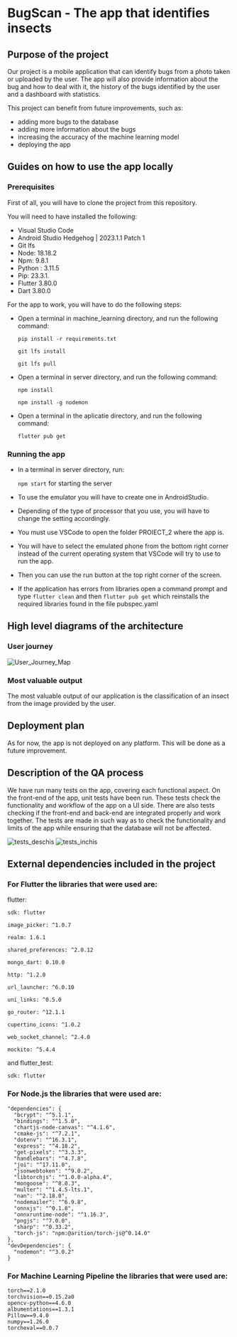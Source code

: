 
# BugScan - The app that identifies insects

## Purpose of the project

Our project is a mobile application that can identify bugs from a photo taken or uploaded by the user. The app will also provide information about the bug and how to deal with it, the history of the bugs identified by the user and a dashboard with statistics. 

This project can benefit from future improvements, such as:
- adding more bugs to the database
- adding more information about the bugs
- increasing the accuracy of the machine learning model
- deploying the app 


## Guides on how to use the app locally

### Prerequisites
First of all, you will have to clone the project from this repository. 

You will need to have installed the following:
- Visual Studio Code
- Android Studio Hedgehog | 2023.1.1 Patch 1
- Git lfs
- Node: 18.18.2
- Npm: 9.8.1
- Python : 3.11.5
- Pip: 23.3.1.
- Flutter 3.80.0
- Dart 3.80.0

For the app to work, you will have to do the following steps:
- Open a terminal in machine_learning directory, and run the following command: 

    `pip install -r requirements.txt`

    `git lfs install`

    `git lfs pull`

- Open a terminal in server directory, and run the following command: 

    `npm install`

    `npm install -g nodemon`

- Open a terminal in the aplicatie directory, and run the following command:
  
    `flutter pub get`


### Running the app
- In a terminal in server directory, run: 

    `npm start` for starting the server






- To use the emulator you will have to create one in AndroidStudio.
- Depending of the type of processor that you use, you will have to change the setting accordingly.

- You must use VSCode to open the folder PROIECT_2 where the app is.

- You will have to select the emulated phone from the bottom right corner instead of the current operating system that VSCode will try to use to run the app.

- Then you can use the run button at the top right corner of the screen.

- If the application has errors from libraries open a command prompt and type `flutter clean` and then `flutter pub get` which reinstalls the required libraries found in the file pubspec.yaml



## High level diagrams of the architecture 

### User journey

![User_Journey_Map](https://github.com/inginerie-software-2023-2024/proiect-inginerie-software-scienceteam/assets/100355126/0eef20de-aa62-483e-a90e-54d32f91a001)



### Most valuable output

The most valuable output of our application is the classification of an insect from the image provided by the user.


## Deployment plan

As for now, the app is not deployed on any platform. This will be done as a future improvement.


## Description of the QA process

We have run many tests on the app, covering each functional aspect.
On the front-end of the app, unit tests have been run.
These tests check the functionality and workflow of the app on a UI side.
There are also tests checking if the front-end and back-end are integrated properly and work together.
The tests are made in such way as to check the functionality and limits of the app while ensuring that the database will not be affected.

![tests_deschis](https://github.com/inginerie-software-2023-2024/proiect-inginerie-software-scienceteam/assets/93475691/a8d4f71c-b780-4327-8675-88861af964f5)
![tests_inchis](https://github.com/inginerie-software-2023-2024/proiect-inginerie-software-scienceteam/assets/93475691/ada7e23c-4cb2-4145-bc03-4b24d688468f)



## External dependencies included in the project

### For Flutter the libraries that were used are:

  flutter:
    
    sdk: flutter
    
    image_picker: ^1.0.7
    
    realm: 1.6.1
    
    shared_preferences: ^2.0.12
    
    mongo_dart: 0.10.0
    
    http: ^1.2.0
    
    url_launcher: ^6.0.10
    
    uni_links: ^0.5.0
    
    go_router: ^12.1.1
    
    cupertino_icons: ^1.0.2
    
    web_socket_channel: ^2.4.0
    
    mockito: ^5.4.4

and
  flutter_test:
    
    sdk: flutter


### For Node.js the libraries that were used are:
  
    "dependencies": {
      "bcrypt": "^5.1.1",
      "bindings": "^1.5.0",
      "chartjs-node-canvas": "^4.1.6",
      "cmake-js": "^7.2.1",
      "dotenv": "^16.3.1",
      "express": "^4.18.2",
      "get-pixels": "^3.3.3",
      "handlebars": "^4.7.8",
      "joi": "^17.11.0",
      "jsonwebtoken": "^9.0.2",
      "libtorchjs": "^1.0.0-alpha.4",
      "mongoose": "^8.0.3",
      "multer": "^1.4.5-lts.1",
      "nan": "^2.18.0",
      "nodemailer": "^6.9.8",
      "onnxjs": "^0.1.8",
      "onnxruntime-node": "^1.16.3",
      "pngjs": "^7.0.0",
      "sharp": "^0.33.2",
      "torch-js": "npm:@arition/torch-js@^0.14.0"
    },
    "devDependencies": {
      "nodemon": "^3.0.2"
    }


### For Machine Learning Pipeline the libraries that were used are:

    torch==2.1.0
    torchvision==0.15.2a0
    opencv-python==4.6.0
    albumentations==1.3.1
    Pillow==9.4.0
    numpy==1.26.0
    torcheval==0.0.7
